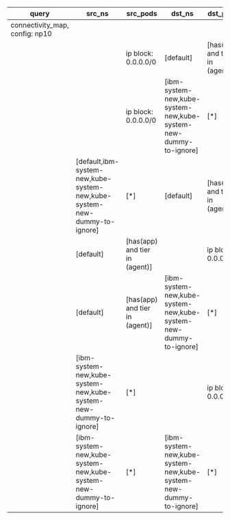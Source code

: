 |query|src_ns|src_pods|dst_ns|dst_pods|connection|
|---|---|---|---|---|---|
|connectivity_map, config: np10||||||
|||ip block: 0.0.0.0/0|[default]|[has(app) and tier in (agent)]|All connections|
|||ip block: 0.0.0.0/0|[ibm-system-new,kube-system-new,kube-system-new-dummy-to-ignore]|[*]|All connections|
||[default,ibm-system-new,kube-system-new,kube-system-new-dummy-to-ignore]|[*]|[default]|[has(app) and tier in (agent)]|All connections|
||[default]|[has(app) and tier in (agent)]||ip block: 0.0.0.0/0|All connections|
||[default]|[has(app) and tier in (agent)]|[ibm-system-new,kube-system-new,kube-system-new-dummy-to-ignore]|[*]|All connections|
||[ibm-system-new,kube-system-new,kube-system-new-dummy-to-ignore]|[*]||ip block: 0.0.0.0/0|All connections|
||[ibm-system-new,kube-system-new,kube-system-new-dummy-to-ignore]|[*]|[ibm-system-new,kube-system-new,kube-system-new-dummy-to-ignore]|[*]|All connections|


